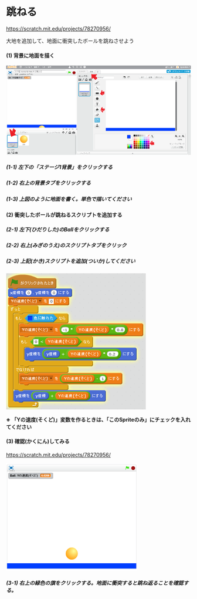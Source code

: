 # 跳ねる
https://scratch.mit.edu/projects/78270956/

大地を追加して、地面に衝突したボールを跳ねさせよう

#### (1) 背景に地面を描く
![](bouncing_001a.png)
##### (1-1) 左下の「ステージ1背景」をクリックする
##### (1-2) 右上の背景タブをクリックする
##### (1-3) 上図のように地面を書く。単色で描いてください


#### (2) 衝突したボールが跳ねるスクリプトを追加する

##### (2-1) 左下(ひだりした)のBallをクリックする

##### (2-2) 右上(みぎのうえ)のスクリプトタブをクリック

##### (2-3) 上記(かき)スクリプトを追加(ついか)してください
![](bouncing_script_002.png)

**※ 「Yの速度(そくど)」変数を作るときは、「このSpriteのみ」にチェックを入れてください**

#### (3) 確認(かくにん)してみる
https://scratch.mit.edu/projects/78270956/

![](bouncing_scratch_001.png)
##### (3-1) 右上の緑色の旗をクリックする。地面に衝突すると跳ね返ることを確認する。
